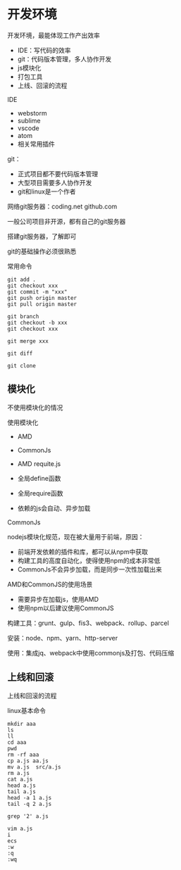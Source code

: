 
# 开发环境

开发环境，最能体现工作产出效率

- IDE：写代码的效率
- git：代码版本管理，多人协作开发
- js模块化
- 打包工具
- 上线、回滚的流程



IDE
- webstorm
- sublime
- vscode
- atom
- 相关常用插件

git：
- 正式项目都不要代码版本管理
- 大型项目需要多人协作开发
- git和linux是一个作者


网络git服务器：coding.net  github.com

一般公司项目非开源，都有自己的git服务器

搭建git服务器，了解即可

git的基础操作必须很熟悉

常用命令
```
git add .
git checkout xxx
git commit -m "xxx"
git push origin master
git pull origin master

git branch
git checkout -b xxx
git checkout xxx

git merge xxx

git diff

git clone 
```


## 模块化

不使用模块化的情况

使用模块化

- AMD
- CommonJs
- AMD requite.js 


- 全局define函数
- 全局require函数 
- 依赖的js会自动、异步加载


CommonJs

nodejs模块化规范，现在被大量用于前端，原因：
- 前端开发依赖的插件和库，都可以从npm中获取
- 构建工具的高度自动化，使得使用npm的成本非常低
- CommonJs不会异步加载，而是同步一次性加载出来

AMD和CommonJS的使用场景

- 需要异步在加载js，使用AMD
- 使用npm以后建议使用CommonJS


构建工具：grunt、gulp、fis3、webpack、rollup、parcel

安装：node、npm、yarn、http-server

使用：集成jq、webpack中使用commonjs及打包、代码压缩



## 上线和回滚

上线和回滚的流程

linux基本命令

```
mkdir aaa
ls
ll
cd aaa
pwd
rm -rf aaa
cp a.js aa.js
mv a.js  src/a.js
rm a.js
cat a.js
head a.js
tail a.js
head -a 1 a.js
tail -q 2 a.js

grep '2' a.js

vim a.js
i
ecs
:w
:q
:wq
```
